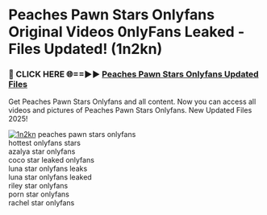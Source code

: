 # Peaches Pawn Stars Onlyfans Original Videos 0nlyFans Leaked - Files Updated! (1n2kn)

<h3>🔴 CLICK HERE 🌐==►► <a href="https://tinyurl.com/3hn5wdd3" rel="nofollow">Peaches Pawn Stars Onlyfans Updated Files</a></h3>

Get Peaches Pawn Stars Onlyfans and all content. Now you can access all videos and pictures of Peaches Pawn Stars Onlyfans. New Updated Files 2025!

[![1n2kn](https://i.imgur.com/4HnBqBT.gif)](https://tinyurl.com/3hn5wdd3)
peaches pawn stars onlyfans<br>
hottest onlyfans stars<br>
azalya star onlyfans<br>
coco star leaked onlyfans<br>
luna star onlyfans leaks<br>
luna star onlyfans leaked<br>
riley star onlyfans<br>
porn star onlyfans<br>
rachel star onlyfans